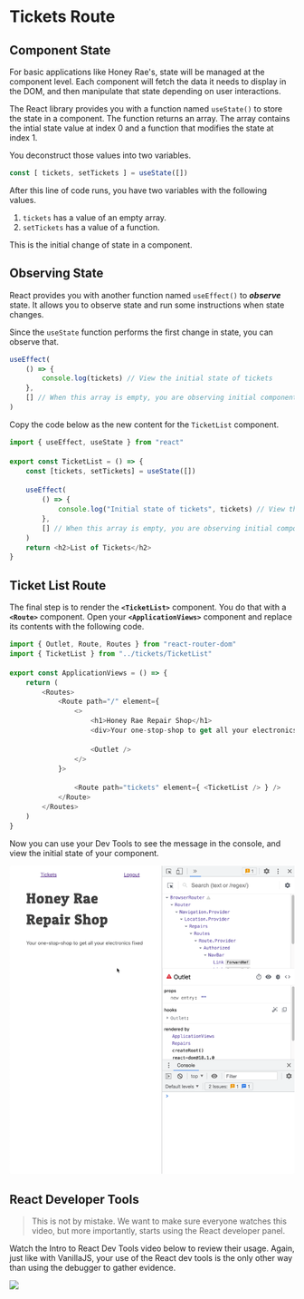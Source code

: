 # Tickets Route

## Component State

For basic applications like Honey Rae's, state will be managed at the component level. Each component will fetch the data it needs to display in the DOM, and then manipulate that state depending on user interactions.

The React library provides you with a function named `useState()` to store the state in a component. The function returns an array. The array contains the intial state value at index 0 and a function that modifies the state at index 1.

You deconstruct those values into two variables.

```js
const [ tickets, setTickets ] = useState([])
```

After this line of code runs, you have two variables with the following values.

1. `tickets` has a value of an empty array.
1. `setTickets` has a value of a function.

This is the initial change of state in a component.

## Observing State

React provides you with another function named `useEffect()` to _**observe**_ state. It allows you to observe state and run some instructions when state changes.

Since the `useState` function performs the first change in state, you can observe that.

```js
useEffect(
    () => {
        console.log(tickets) // View the initial state of tickets
    },
    [] // When this array is empty, you are observing initial component state
)
```

Copy the code below as the new content for the `TicketList` component.

```js
import { useEffect, useState } from "react"

export const TicketList = () => {
    const [tickets, setTickets] = useState([])

    useEffect(
        () => {
            console.log("Initial state of tickets", tickets) // View the initial state of tickets
        },
        [] // When this array is empty, you are observing initial component state
    )
    return <h2>List of Tickets</h2>
}
```

## Ticket List Route

The final step is to render the **`<TicketList>`** component. You do that with a **`<Route>`** component. Open your **`<ApplicationViews>`** component and replace its contents with the following code.

```js
import { Outlet, Route, Routes } from "react-router-dom"
import { TicketList } from "../tickets/TicketList"

export const ApplicationViews = () => {
	return (
        <Routes>
            <Route path="/" element={
                <>
                    <h1>Honey Rae Repair Shop</h1>
                    <div>Your one-stop-shop to get all your electronics fixed</div>

                    <Outlet />
                </>
            }>

                <Route path="tickets" element={ <TicketList /> } />
            </Route>
        </Routes>
    )
}
```

Now you can use your Dev Tools to see the message in the console, and view the initial state of your component.

![animation showing the dev tools to inspect state of the ticket list component](./images/honey-rae-initial-state-dev-tools.gif)

## React Developer Tools

> This is not by mistake. We want to make sure everyone watches this video, but more importantly, starts using the React developer panel.

Watch the Intro to React Dev Tools video below to review their usage. Again, just like with VanillaJS, your use of the React dev tools is the only other way than using the debugger to gather evidence.

[<img src="./images/react-dev-tools-video.png" />](https://www.youtube.com/watch?v=rb1GWqCJid4)

